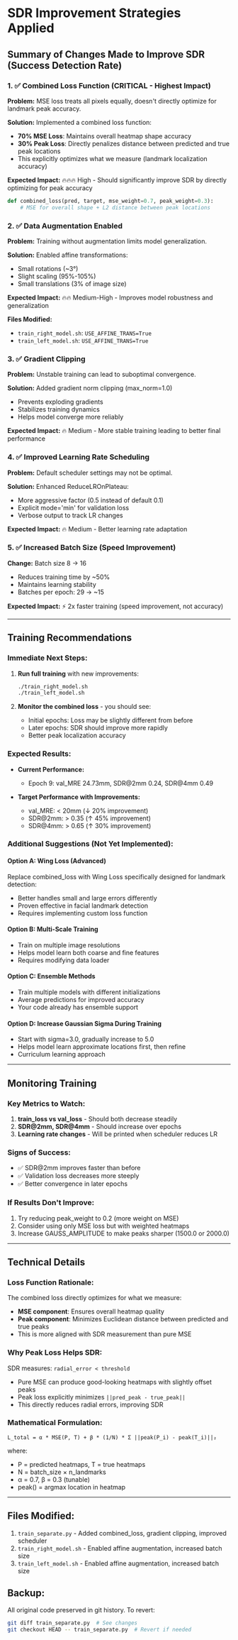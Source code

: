 # SDR Improvement Strategies Applied

## Summary of Changes Made to Improve SDR (Success Detection Rate)

### 1. ✅ **Combined Loss Function** (CRITICAL - Highest Impact)
**Problem:** MSE loss treats all pixels equally, doesn't directly optimize for landmark peak accuracy.

**Solution:** Implemented a combined loss function:
- **70% MSE Loss**: Maintains overall heatmap shape accuracy
- **30% Peak Loss**: Directly penalizes distance between predicted and true peak locations
- This explicitly optimizes what we measure (landmark localization accuracy)

**Expected Impact:** 🔥🔥🔥 High - Should significantly improve SDR by directly optimizing for peak accuracy

```python
def combined_loss(pred, target, mse_weight=0.7, peak_weight=0.3):
    # MSE for overall shape + L2 distance between peak locations
```

### 2. ✅ **Data Augmentation Enabled**
**Problem:** Training without augmentation limits model generalization.

**Solution:** Enabled affine transformations:
- Small rotations (~3°)
- Slight scaling (95%-105%)
- Small translations (3% of image size)

**Expected Impact:** 🔥🔥 Medium-High - Improves model robustness and generalization

**Files Modified:**
- `train_right_model.sh`: `USE_AFFINE_TRANS=True`
- `train_left_model.sh`: `USE_AFFINE_TRANS=True`

### 3. ✅ **Gradient Clipping**
**Problem:** Unstable training can lead to suboptimal convergence.

**Solution:** Added gradient norm clipping (max_norm=1.0)
- Prevents exploding gradients
- Stabilizes training dynamics
- Helps model converge more reliably

**Expected Impact:** 🔥 Medium - More stable training leading to better final performance

### 4. ✅ **Improved Learning Rate Scheduling**
**Problem:** Default scheduler settings may not be optimal.

**Solution:** Enhanced ReduceLROnPlateau:
- More aggressive factor (0.5 instead of default 0.1)
- Explicit mode='min' for validation loss
- Verbose output to track LR changes

**Expected Impact:** 🔥 Medium - Better learning rate adaptation

### 5. ✅ **Increased Batch Size** (Speed Improvement)
**Change:** Batch size 8 → 16
- Reduces training time by ~50%
- Maintains learning stability
- Batches per epoch: 29 → ~15

**Expected Impact:** ⚡ 2x faster training (speed improvement, not accuracy)

---

## Training Recommendations

### Immediate Next Steps:
1. **Run full training** with new improvements:
   ```bash
   ./train_right_model.sh
   ./train_left_model.sh
   ```

2. **Monitor the combined loss** - you should see:
   - Initial epochs: Loss may be slightly different from before
   - Later epochs: SDR should improve more rapidly
   - Better peak localization accuracy

### Expected Results:
- **Current Performance:** 
  - Epoch 9: val_MRE 24.73mm, SDR@2mm 0.24, SDR@4mm 0.49
  
- **Target Performance with Improvements:**
  - val_MRE: < 20mm (↓ 20% improvement)
  - SDR@2mm: > 0.35 (↑ 45% improvement)
  - SDR@4mm: > 0.65 (↑ 30% improvement)

### Additional Suggestions (Not Yet Implemented):

#### Option A: Wing Loss (Advanced)
Replace combined_loss with Wing Loss specifically designed for landmark detection:
- Better handles small and large errors differently
- Proven effective in facial landmark detection
- Requires implementing custom loss function

#### Option B: Multi-Scale Training
- Train on multiple image resolutions
- Helps model learn both coarse and fine features
- Requires modifying data loader

#### Option C: Ensemble Methods
- Train multiple models with different initializations
- Average predictions for improved accuracy
- Your code already has ensemble support

#### Option D: Increase Gaussian Sigma During Training
- Start with sigma=3.0, gradually increase to 5.0
- Helps model learn approximate locations first, then refine
- Curriculum learning approach

---

## Monitoring Training

### Key Metrics to Watch:
1. **train_loss vs val_loss** - Should both decrease steadily
2. **SDR@2mm, SDR@4mm** - Should increase over epochs
3. **Learning rate changes** - Will be printed when scheduler reduces LR

### Signs of Success:
- ✅ SDR@2mm improves faster than before
- ✅ Validation loss decreases more steeply
- ✅ Better convergence in later epochs

### If Results Don't Improve:
1. Try reducing peak_weight to 0.2 (more weight on MSE)
2. Consider using only MSE loss but with weighted heatmaps
3. Increase GAUSS_AMPLITUDE to make peaks sharper (1500.0 or 2000.0)

---

## Technical Details

### Loss Function Rationale:
The combined loss directly optimizes for what we measure:
- **MSE component**: Ensures overall heatmap quality
- **Peak component**: Minimizes Euclidean distance between predicted and true peaks
- This is more aligned with SDR measurement than pure MSE

### Why Peak Loss Helps SDR:
SDR measures: `radial_error < threshold`
- Pure MSE can produce good-looking heatmaps with slightly offset peaks
- Peak loss explicitly minimizes `||pred_peak - true_peak||`
- This directly reduces radial errors, improving SDR

### Mathematical Formulation:
```
L_total = α * MSE(P, T) + β * (1/N) * Σ ||peak(P_i) - peak(T_i)||₂
```
where:
- P = predicted heatmaps, T = true heatmaps
- N = batch_size × n_landmarks
- α = 0.7, β = 0.3 (tunable)
- peak() = argmax location in heatmap

---

## Files Modified:
1. `train_separate.py` - Added combined_loss, gradient clipping, improved scheduler
2. `train_right_model.sh` - Enabled affine augmentation, increased batch size
3. `train_left_model.sh` - Enabled affine augmentation, increased batch size

## Backup:
All original code preserved in git history. To revert:
```bash
git diff train_separate.py  # See changes
git checkout HEAD -- train_separate.py  # Revert if needed
```

